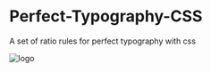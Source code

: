 # Perfect-Typography-CSS
A set of ratio rules for perfect typography with css

![logo](https://i.imgur.com/KMDceGS.png "Logo")
